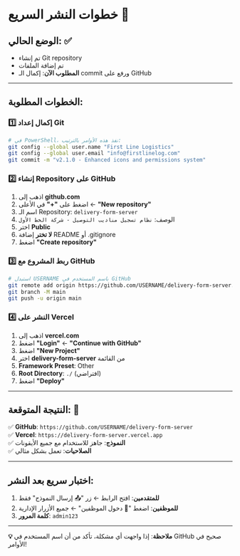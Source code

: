 # خطوات النشر السريع 🚀

## الوضع الحالي: ✅
- تم إنشاء Git repository
- تم إضافة الملفات 
- **المطلوب الآن**: إكمال الـ commit ورفع على GitHub

---

## الخطوات المطلوبة:

### 1️⃣ إكمال إعداد Git
```bash
# في PowerShell، نفذ هذه الأوامر بالترتيب:
git config --global user.name "First Line Logistics"
git config --global user.email "info@firstlinelog.com"
git commit -m "v2.1.0 - Enhanced icons and permissions system"
```

### 2️⃣ إنشاء Repository على GitHub
1. اذهب إلى **github.com**
2. اضغط على **"+"** في الأعلى ← **"New repository"**
3. اسم الـ Repository: `delivery-form-server`
4. الوصف: `نظام تسجيل مناديب التوصيل - شركة الخط الأول`
5. اختر **Public**
6. **لا تختر** إضافة README أو .gitignore
7. اضغط **"Create repository"**

### 3️⃣ ربط المشروع مع GitHub
```bash
# استبدل USERNAME باسم المستخدم في GitHub
git remote add origin https://github.com/USERNAME/delivery-form-server.git
git branch -M main
git push -u origin main
```

### 4️⃣ النشر على Vercel
1. اذهب إلى **vercel.com**
2. اضغط **"Login"** ← **"Continue with GitHub"**
3. اضغط **"New Project"**
4. اختر **delivery-form-server** من القائمة
5. **Framework Preset**: Other
6. **Root Directory**: `./` (افتراضي)
7. اضغط **"Deploy"**

---

## النتيجة المتوقعة: 🎉

✅ **GitHub**: `https://github.com/USERNAME/delivery-form-server`  
✅ **Vercel**: `https://delivery-form-server.vercel.app`  
✅ **النموذج**: جاهز للاستخدام مع جميع الأيقونات  
✅ **الصلاحيات**: تعمل بشكل مثالي  

---

## اختبار سريع بعد النشر:

1. **للمتقدمين**: افتح الرابط ← زر "📤 إرسال النموذج" فقط
2. **للموظفين**: اضغط "🔐 دخول الموظفين" ← جميع الأزرار الإدارية
3. **كلمة المرور**: `admin123`

---

**💡 ملاحظة**: إذا واجهت أي مشكلة، تأكد من أن اسم المستخدم في GitHub صحيح في الأوامر!
